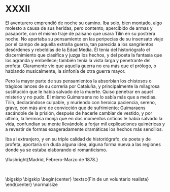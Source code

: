 # XXXII

El aventurero emprendió de noche su camino. Iba solo, bien montado, algo
molesto a causa de sus heridas, pero contento, apercibido de armas y pasaporte,
con el mismo traje de paisano que usara Tilín en su postrera noche. No apartaba
su pensamiento en las peripecias de su insensato viaje por el campo de aquella
extraña guerra, tan parecida a los sangrientos desórdenes y rebeldías de la
Edad Media. Él tenía del historiógrafo el discernimiento que clasifica y juzga
los hechos, y del poeta la fantasía que los agranda y embellece; también tenía
la vista larga y penetrante del profeta. Claramente vio que aquella guerra no
era más que el prólogo, o hablando musicalmente, la sinfonía de otra guerra
mayor.

Pero la mayor parte de sus pensamientos la absorbían los chistosos o trágicos
lances de su correría por Cataluña, y principalmente la milagrosa sustitución
que le había salvado de la muerte. Quiso penetrar en aquel misterio y no pudo.
El mismo Guimaraens no lo sabía más que a medias. Tilín, declarándose culpable,
y muriendo con heroica paciencia, sereno, grave, con más aire de convicción que
de sufrimiento; Guimaraens sacándole de la prisión, después de hacerle cambiar
de vestido, y por último, la hermosa monja que en dos momentos críticos le
había salvado la vida, confundían su mente llevándole a forjar mil
explicaciones quiméricas y a revestir de formas exageradamente dramáticas los
hechos más sencillos.

Iba al extranjero, y en su triple calidad de historiógrafo, de poeta y de
profeta, aportaría sin duda alguna idea, alguna forma nueva a las regiones
donde ya se estaba elaborando el romanticismo.

<!---
<div style="text-align:right">Madrid, Febrero-Marzo de 1878.</div>
<p> </p>
-->

\flushright{Madrid, Febrero-Marzo de 1878.} 

<!---
<div style="text-align:center; font-variant:small-caps;">Fin de un voluntario realista</div>
-->

<p> </p>

\bigskip
\bigskip
\begin{center}
\textsc{Fin de un voluntario realista}
\end{center}
\normalsize
